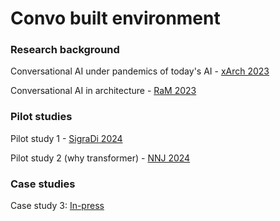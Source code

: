 # Convo built environment

### Research background

Conversational AI under pandemics of today's AI - [xArch 2023](https://link.springer.com/chapter/10.1007/978-981-97-0621-1_2)

Conversational AI in architecture - [RaM 2023](https://henrikclh.com/2023/04/25/RaM2023.html)


### Pilot studies

Pilot study 1 - [SigraDi 2024](https://www.researchgate.net/publication/378872372_Exploring_Large_Language_Model_as_a_Design_Partner_through_Verbal_and_Non-verbal_Conversation_in_Architectural_Design_Process)

Pilot study 2 (why transformer) - [NNJ 2024](https://link.springer.com/article/10.1007/s00004-024-00805-9)


### Case studies

Case study 3: [In-press](https://link.springer.com/book/9789819507597)
